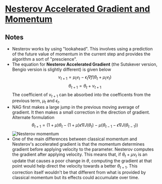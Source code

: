 # [Nesterov Accelerated Gradient and Momentum](https://jlmelville.github.io/mize/nesterov.html)

## Notes
* Nesterov works by using "lookahead". This involves using a prediction of the future value of momentum in the current step and provides the algorithm a sort of "prescience".
* The equation for **Nesterov Accelerated Gradient** (the Sutskever version, Bengio version is slightly different) is given below  
$$v_{t+1} = \mu_{t} v_{t} - \epsilon_t\nabla f(\theta_{t} + \mu_{t} v_{t})$$
$$\theta_{t+1} = \theta_{t} + v_{t+1}$$
The coefficient of $v_{t+1}$ can be absorbed into the coefficents from the previous term, $\mu_t$ and $\epsilon_t$.
* NAG first makes a large jump in the previous moving average of gradient. It then makes a small correction in the direction of gradient. 
Alternate formulation
$$\theta_{t+1} = (1+\mu)\theta_{t} - (1+\mu)\epsilon\nabla J(\theta_{t}) - \mu(\theta_{t-1} - \epsilon\nabla J(\theta_{t-1}))$$
![Nesterov momentum](/assets/Nesterov1.png)
* One of the main differences between classical momentum and Nesterov's accelerated gradient is that the momentum determines gradient before applying velocity to the parameter. Nesterov computes the gradient after applying velocity. This means that, if $\theta_t + \mu v_t$ is an update that causes a poor change in $\theta$, computing the gradient at that point would help direct the velocity towards a better $\theta_{t+1}$. This correction itself wouldn't be that different from what is provided by classical momentum but its effects could accumulate over time.